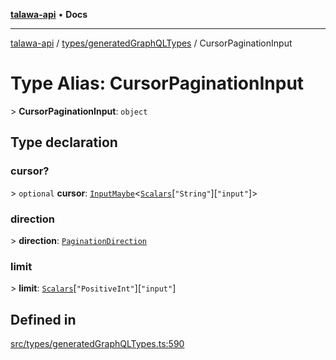 [**talawa-api**](../../../README.md) • **Docs**

***

[talawa-api](../../../modules.md) / [types/generatedGraphQLTypes](../README.md) / CursorPaginationInput

# Type Alias: CursorPaginationInput

\> **CursorPaginationInput**: `object`

## Type declaration

### cursor?

\> `optional` **cursor**: [`InputMaybe`](InputMaybe.md)\<[`Scalars`](Scalars.md)\[`"String"`\]\[`"input"`\]\>

### direction

\> **direction**: [`PaginationDirection`](PaginationDirection.md)

### limit

\> **limit**: [`Scalars`](Scalars.md)\[`"PositiveInt"`\]\[`"input"`\]

## Defined in

[src/types/generatedGraphQLTypes.ts:590](https://github.com/PalisadoesFoundation/talawa-api/blob/a87b45a1c490c996c3a8a52e117ecbaa4742ef49/src/types/generatedGraphQLTypes.ts#L590)
